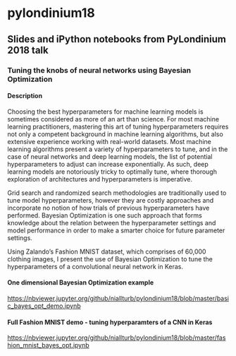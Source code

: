 # pylondinium18

## Slides and iPython notebooks from PyLondinium 2018 talk

### Tuning the knobs of neural networks using Bayesian Optimization

#### Description
Choosing the best hyperparameters for machine learning models is sometimes considered as more of an art than science. For most machine learning practitioners, mastering this art of tuning hyperparameters requires not only a competent background in machine learning algorithms, but also extensive experience working with real-world datasets. Most machine learning algorithms present a variety of hyperparameters to tune, and in the case of neural networks and deep learning models, the list of potential hyperparameters to adjust can increase exponentially. As such, deep learning models are notoriously tricky to optimally tune, where thorough exploration of architectures and hyperparameters is imperative.

Grid search and randomized search methodologies are traditionally used to tune model hyperparameters, however they are costly approaches and incorporate no notion of how trials of previous hyperparameters have performed. Bayesian Optimization is one such approach that forms knowledge about the relation between the hyperparameter settings and model performance in order to make a smarter choice for future parameter settings.

Using Zalando’s Fashion MNIST dataset, which comprises of 60,000 clothing images, I present the use of Bayesian Optimization to tune the hyperparameters of a convolutional neural network in Keras.

#### One dimensional Bayesian Optimization example
https://nbviewer.jupyter.org/github/niallturb/pylondinium18/blob/master/basic_bayes_opt_demo.ipynb

#### Full Fashion MNIST demo - tuning hyperparamters of a CNN in Keras
https://nbviewer.jupyter.org/github/niallturb/pylondinium18/blob/master/fashion_mnist_bayes_opt.ipynb
